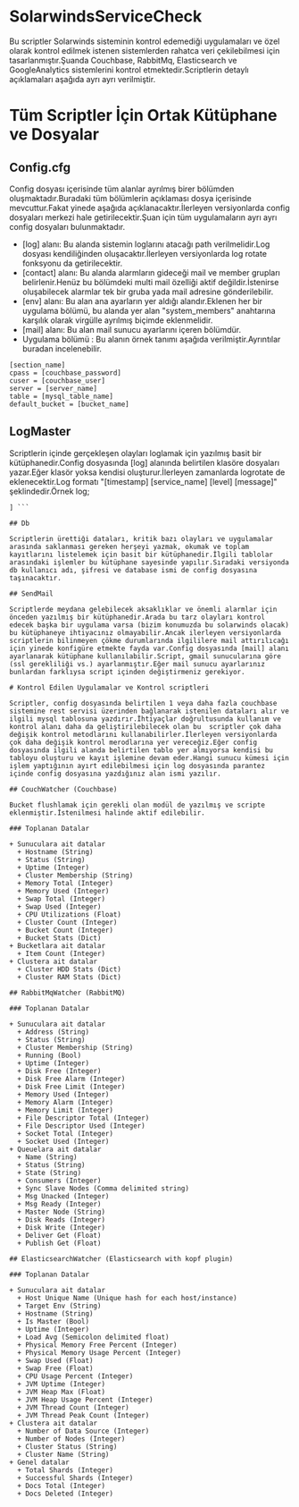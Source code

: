 # SolarwindsServiceCheck

Bu scriptler Solarwinds sisteminin kontrol edemediği uygulamaları ve özel olarak kontrol edilmek istenen sistemlerden rahatca veri çekilebilmesi için tasarlanmıştır.Şuanda Couchbase, RabbitMq, Elasticsearch ve GoogleAnalytics sistemlerini kontrol etmektedir.Scriptlerin detaylı açıklamaları aşağıda ayrı ayrı verilmiştir.

# Tüm Scriptler İçin Ortak Kütüphane ve Dosyalar

## Config.cfg

Config dosyası içerisinde tüm alanlar ayrılmış birer bölümden oluşmaktadır.Buradaki tüm bölümlerin açıklaması dosya içerisinde mevcuttur.Fakat yinede aşağıda açıklanacaktır.İlerleyen versiyonlarda config dosyaları merkezi hale getirilecektir.Şuan için tüm uygulamaların ayrı ayrı config dosyaları bulunmaktadır.

  + [log] alanı: Bu alanda sistemin loglarını atacağı path verilmelidir.Log dosyası kendiliğinden oluşacaktır.İlerleyen versiyonlarda log rotate fonksyonu da getirilecektir.
  + [contact] alanı: Bu alanda alarmların gideceği mail ve member grupları belirlenir.Henüz bu bölümdeki multi mail özelliği aktif değildir.İstenirse oluşabilecek alarmlar tek bir gruba yada mail adresine gönderilebilir.
  + [env] alanı: Bu alan ana ayarların yer aldığı alandır.Eklenen her bir uygulama bölümü, bu alanda yer alan "system_members" anahtarına karşılık olarak virgülle ayrılmış biçimde eklenmelidir.
  + [mail] alanı: Bu alan mail sunucu ayarlarını içeren bölümdür.
  + Uygulama bölümü : Bu alanın örnek tanımı aşağıda verilmiştir.Ayrıntılar buradan incelenebilir.

```
[section_name]
cpass = [couchbase_password]
cuser = [couchbase_user]
server = [server_name]
table = [mysql_table_name]
default_bucket = [bucket_name]
```

## LogMaster

Scriptlerin içinde gerçekleşen olayları loglamak için yazılmış basit bir kütüphanedir.Config dosyasında [log] alanında belirtilen klasöre dosyaları yazar.Eğer klasör yoksa kendisi oluşturur.İlerleyen zamanlarda logrotate de eklenecektir.Log formatı "[timestamp] [service_name] [level] [message]" şeklindedir.Örnek log;

``` [Thu, 15 Sep 2016 19:27:19] [REST SERVICE] [ACCESS] [172.--.---.-- , sysroot , /sys/api/v0.1/dmall_rabbitmq/queuestats ,RESPONSE:200 OK
] ```

## Db

Scriptlerin ürettiği dataları, kritik bazı olayları ve uygulamalar arasında saklanması gereken herşeyi yazmak, okumak ve toplam kayıtlarını listelemek için basit bir kütüphanedir.İlgili tablolar arasındaki işlemler bu kütüphane sayesinde yapılır.Sıradaki versiyonda db kullanıcı adı, şifresi ve database ismi de config dosyasına taşınacaktır.

## SendMail

Scriptlerde meydana gelebilecek aksaklıklar ve önemli alarmlar için önceden yazılmış bir kütüphanedir.Arada bu tarz olayları kontrol edecek başka bir uygulama varsa (bizim konumuzda bu solarwinds olacak) bu kütüphaneye ihtiyacınız olmayabilir.Ancak ilerleyen versiyonlarda scriptlerin bilinmeyen çökme durumlarında ilgililere mail attırılıcağı için yinede konfigüre etmekte fayda var.Config dosyasında [mail] alanı ayarlanarak kütüphane kullanılabilir.Script, gmail sunucularına göre (ssl gerekliliği vs.) ayarlanmıştır.Eğer mail sunucu ayarlarınız bunlardan farklıysa script içinden değiştirmeniz gerekiyor.

# Kontrol Edilen Uygulamalar ve Kontrol scriptleri

Scriptler, config dosyasında belirtilen 1 veya daha fazla couchbase sistemine rest servisi üzerinden bağlanarak istenilen dataları alır ve ilgili mysql tablosuna yazdırır.İhtiyaçlar doğrultusunda kullanım ve kontrol alanı daha da geliştirilebilecek olan bu  scriptler çok daha değişik kontrol metodlarını kullanabilirler.İlerleyen versiyonlarda çok daha değişik kontrol merodlarına yer vereceğiz.Eğer config dosyasında ilgili alanda belirtilen tablo yer almıyorsa kendisi bu tabloyu oluşturu ve kayıt işlemine devam eder.Hangi sunucu kümesi için işlem yaptığının ayırt edilebilmesi için log dosyasında parantez içinde config dosyasına yazdığınız alan ismi yazılır.

## CouchWatcher (Couchbase)

Bucket flushlamak için gerekli olan modül de yazılmış ve scripte eklenmiştir.İstenilmesi halinde aktif edilebilir.

### Toplanan Datalar

+ Sunuculara ait datalar
  + Hostname (String)
  + Status (String)
  + Uptime (Integer)
  + Cluster Membership (String)
  + Memory Total (Integer)
  + Memory Used (Integer)
  + Swap Total (Integer)
  + Swap Used (Integer)
  + CPU Utilizations (Float)
  + Cluster Count (Integer)
  + Bucket Count (Integer)
  + Bucket Stats (Dict)
+ Bucketlara ait datalar
  + Item Count (Integer)
+ Clustera ait datalar
  + Cluster HDD Stats (Dict)
  + Cluster RAM Stats (Dict)

## RabbitMqWatcher (RabbitMQ)

### Toplanan Datalar

+ Sunuculara ait datalar
  + Address (String)
  + Status (String)
  + Cluster Membership (String)
  + Running (Bool)
  + Uptime (Integer)
  + Disk Free (Integer)
  + Disk Free Alarm (Integer)
  + Disk Free Limit (Integer)
  + Memory Used (Integer)
  + Memory Alarm (Integer)
  + Memory Limit (Integer)
  + File Descriptor Total (Integer)
  + File Descriptor Used (Integer)
  + Socket Total (Integer)
  + Socket Used (Integer)
+ Queuelara ait datalar
  + Name (String)
  + Status (String)
  + State (String)
  + Consumers (Integer)
  + Sync Slave Nodes (Comma delimited string)
  + Msg Unacked (Integer)
  + Msg Ready (Integer)
  + Master Node (String)
  + Disk Reads (Integer)
  + Disk Write (Integer)
  + Deliver Get (Float)
  + Publish Get (Float)

## ElasticsearchWatcher (Elasticsearch with kopf plugin)

### Toplanan Datalar

+ Sunuculara ait datalar
  + Host Unique Name (Unique hash for each host/instance)
  + Target Env (String)
  + Hostname (String)
  + Is Master (Bool)
  + Uptime (Integer)
  + Load Avg (Semicolon delimited float)
  + Physical Memory Free Percent (Integer)
  + Physical Memory Usage Percent (Integer)
  + Swap Used (Float)
  + Swap Free (Float)
  + CPU Usage Percent (Integer)
  + JVM Uptime (Integer)
  + JVM Heap Max (Float)
  + JVM Heap Usage Percent (Integer)
  + JVM Thread Count (Integer)
  + JVM Thread Peak Count (Integer)
+ Clustera ait datalar
  + Number of Data Source (Integer)
  + Number of Nodes (Integer)
  + Cluster Status (String)
  + Cluster Name (String)
+ Genel datalar
  + Total Shards (Integer)
  + Successful Shards (Integer)
  + Docs Total (Integer)
  + Docs Deleted (Integer)
